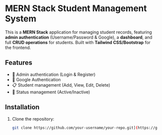# MERN Stack Student Management System

This is a **MERN Stack** application for managing student records, featuring **admin authentication** (Username/Password & Google), a **dashboard**, and full **CRUD operations** for students. Built with **Tailwind CSS/Bootstrap** for the frontend.

## Features
- 🔑 Admin authentication (Login & Register)
- 🔹 Google Authentication
- 📋 Student management (Add, View, Edit, Delete)
- 🔄 Status management (Active/Inactive)

## Installation
1. Clone the repository:
   ```sh
   git clone https://github.com/your-username/your-repo.git](https://github.com/Madhushika2001/SE-Assignment-Madhushika.git

